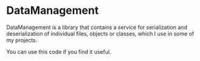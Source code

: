 # DataManagement
DataManagement is a library that contains a service for serialization and deserialization of individual files, objects or classes, which I use in some of my projects.

You can use this code if you find it useful.
